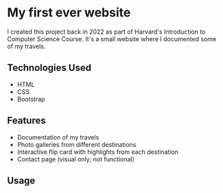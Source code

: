 # My first ever website
I created this project back in 2022 as part of Harvard's Introduction to Computer Science Course. It's a small website where I documented some of my travels.

## Technologies Used
- HTML
- CSS
- Bootstrap

## Features
- Documentation of my travels
- Photo galleries from different destinations
- Interactive flip card with highlights from each destination
- Contact page (visual only; not functional)

## Usage
